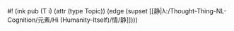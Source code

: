 #! (ink pub (T i) (attr (type Topic)) (edge (supset [[静|λ:/Thought-Thing-NL-Cognition/元素/Hi (Humanity-Itself)/情/静]])))

